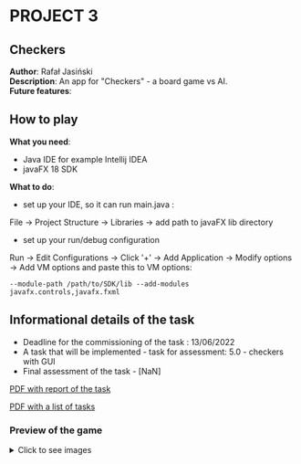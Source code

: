 # PROJECT 3


## Checkers
**Author**: Rafał Jasiński\
**Description**: An app for "Checkers" - a board game vs AI.\
**Future features**:

## How to play
**What you need**:
- Java IDE for example Intellij IDEA
- javaFX 18 SDK

**What to do**:
- set up your IDE, so it can run main.java :

File -> Project Structure -> Libraries -> add path to javaFX lib directory
- set up your run/debug configuration 

Run -> Edit Configurations -> Click '+'  -> Add Application -> Modify options -> Add VM options
  and paste this to VM options: 

```--module-path /path/to/SDK/lib --add-modules javafx.controls,javafx.fxml```

## Informational details of the task
- Deadline for the commissioning of the task : 13/06/2022
- A task that will be implemented  - task for assessment: 5.0 - checkers with GUI
- Final assessment of the task  - [NaN]

[PDF with report of the task ](https://gitlab.com/JasinskiR259384/pamsi-2022/-/blob/main/PROJECT_2/Report_PAMSI_2.pdf)

[PDF with a list of tasks ](https://gitlab.com/JasinskiR259384/pamsi-2022/-/blob/dev1.0/PROJECT_3/proj3.pdf)

### Preview of the game
<details><summary>Click to see images</summary>

![](images/readme/preview.png)
![](images/readme/settings.png)
![](images/readme/game.png)
</details>
